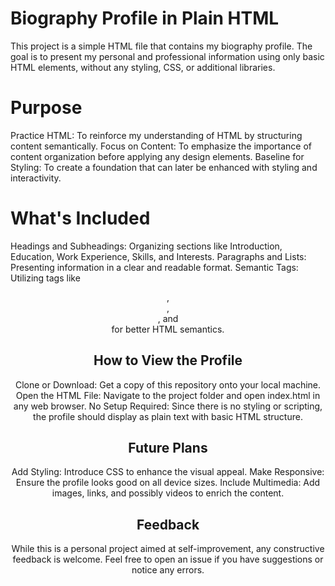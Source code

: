 # Biography Profile in Plain HTML
This project is a simple HTML file that contains my biography profile. The goal is to present my personal and professional information using only basic HTML elements, without any styling, CSS, or additional libraries.

# Purpose
Practice HTML: To reinforce my understanding of HTML by structuring content semantically.
Focus on Content: To emphasize the importance of content organization before applying any design elements.
Baseline for Styling: To create a foundation that can later be enhanced with styling and interactivity.

# What's Included
Headings and Subheadings: Organizing sections like Introduction, Education, Work Experience, Skills, and Interests.
Paragraphs and Lists: Presenting information in a clear and readable format.
Semantic Tags: Utilizing tags like <header>, <main>, <section>, and <footer> for better HTML semantics.

# How to View the Profile
Clone or Download: Get a copy of this repository onto your local machine.
Open the HTML File: Navigate to the project folder and open index.html in any web browser.
No Setup Required: Since there is no styling or scripting, the profile should display as plain text with basic HTML structure.

# Future Plans
Add Styling: Introduce CSS to enhance the visual appeal.
Make Responsive: Ensure the profile looks good on all device sizes.
Include Multimedia: Add images, links, and possibly videos to enrich the content.

# Feedback
While this is a personal project aimed at self-improvement, any constructive feedback is welcome. Feel free to open an issue if you have suggestions or notice any errors.
